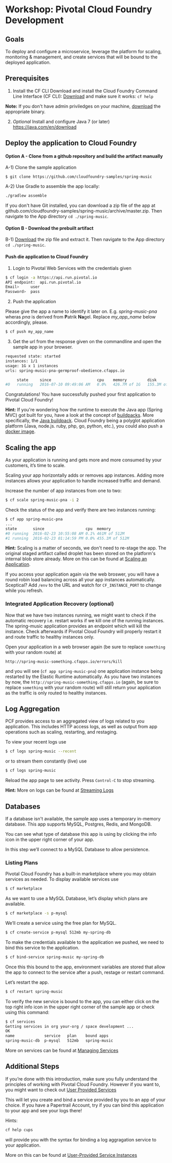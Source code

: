 # Workshop: Pivotal Cloud Foundry Development

## Goals

To deploy and configure a microservice, leverage the platform for scaling, monitoring & management, and create services that will be bound to the deployed application.

## Prerequisites

1) Install the CF CLI
Download and install the Cloud Foundry Command Line Interface (CF CLI): [Download](https://github.com/cloudfoundry/cli#downloads) and make sure it works: `cf help`

**Note:** If you don't have admin priviledges on your machine, [download](https://github.com/cloudfoundry/cli/releases) the appropriate binary.

2) *Optional* Install and configure Java 7 (or later) https://java.com/en/download

## Deploy the application to Cloud Foundry
#### Option A - Clone from a github repository and build the artifact manually
A-1) Clone the sample application 
```
$ git clone https://github.com/cloudfoundry-samples/spring-music
```
A-2) Use Gradle to assemble the app locally:

```bash
./gradlew assemble
```
If you don't have Git installed, you can download a zip file of the app at github.com/cloudfoundry-samples/spring-music/archive/master.zip. Then navigate to the App directory `cd ./spring-music`.

#### Option B - Download the prebuilt artifact
B-1) [Download](https://s3.eu-central-1.amazonaws.com/pnagel/workshop/spring-music.zip) the zip file and extract it. Then navigate to the App directory `cd ./spring-music`.

#### Push die application to Cloud Foundry
1) Login to Pivotal Web Services with the credentials given

```bash
$ cf login -a https://api.run.pivotal.io
API endpoint:  api.run.pivotal.io  
Email>     user
Password>  pass
```

2) Push the application

Please give the app a name to identify it later on. E.g. *spring-music-pna* wheras *pna* is derived from **P**atrik **Na**gel. Replace *my_app_name* below accordingly, please.

```bash
$ cf push my_app_name
```

3) Get the url from the response given on the commandline and open the sample app in your browser.
```bash
requested state: started
instances: 1/1
usage: 1G x 1 instances
urls: spring-music-pna-germproof-obedience.cfapps.io

     state     since                    cpu    memory         disk           details
#0   running   2016-07-10 09:49:06 AM   0.0%   426.7M of 1G   155.3M of 1G
```

Congratulations! You have successfully pushed your first application to Pivotal Cloud Foundry!

**Hint:** If you're wondering how the runtime to execute the Java app (Spring MVC) got built for you, have a look at the concept of [buildpacks](http://docs.pivotal.io/pivotalcf/1-7/buildpacks/index.html). More specifically, the [Java buildpack](https://github.com/cloudfoundry/java-buildpack). Cloud Foundry being a polyglot application platform (Java, node.js. ruby, php, go, python, etc.), you could also push a [docker image](http://docs.pivotal.io/pivotalcf/1-7/concepts/docker.html#push-docker).

## Scaling the app

As your application is running and gets more and more consumed by your customers, it’s time to scale.

Scaling your app horizontally adds or removes app instances. Adding more instances allows your application to handle increased traffic and demand.

Increase the number of app instances from one to two:

```bash
$ cf scale spring-music-pna -i 2
```

Check the status of the app and verify there are two instances running:

```bash
$ cf app spring-music-pna
...
state       since                  cpu  memory
#0 running  2016-02-23 10:55:08 AM 0.1% 461M of 512M
#1 running  2016-02-23 01:14:59 PM 0.0% 455.1M of 512M
```

**Hint:** Scaling is a matter of seconds, we don't need to re-stage the app. The original staged artifact called droplet has been stored on the platform's internal blob store already.
More on this can be found at [Scaling an Application](http://docs.pivotal.io/pivotalcf/1-7/devguide/deploy-apps/cf-scale.html).

If you access your application again via the web broswer, you will have a round robin load balancing across all your app instances automatically. Sceptical? Add `/env` to the URL and watch for `CF_INSTANCE_PORT` to change while you refresh.

### Integrated Application Recovery (optional)

Now that we have two instances running, we might want to check if the automatic recovery i.e. restart works if we kill one of the running instances. The spring-music application provides an endpoint which will kill the instance. Check afterwards if Pivotal Cloud Foundry will properly restart it and route traffic to healthy instances only.

Open your application in a web browser again (be sure to replace `something` with your random route) at 

```
http://spring-music-something.cfapps.io/errors/kill
```

and you will see (`cf app spring-music-pna`) one application instance being restarted by the Elastic Runtime automatically. As you have two instances by now, the `http://spring-music-something.cfapps.io` (again, be sure to replace `something` with your random route) will still return your application as the traffic is only routed to healthy instances.

## Log Aggregation

PCF provides access to an aggregated view of logs related to you application. This includes HTTP access logs, as well as output from app operations such as scaling, restarting, and restaging.

To view your recent logs use

```bash
$ cf logs spring-music --recent
```

or to stream them constantly (live) use

```bash
$ cf logs spring-music
```

Reload the app page to see activity. Press `Control-C` to stop streaming.

**Hint:** More on logs can be found at [Streaming Logs](http://docs.pivotal.io/pivotalcf/1-7/devguide/deploy-apps/streaming-logs.html)

## Databases

If  a database isn't available, the sample app uses a temporary in-memory database. This app supports MySQL, Postgres, Redis, and MongoDB.

You can see what type of database this app is using by clicking the info icon in the upper right corner of your app.

In this step we’ll connect to a MySQL Database to allow persistence.

### Listing Plans

Pivotal Cloud Foundry has a built-in marketplace where you may obtain services as needed. To display available services use

```bash
$ cf marketplace
```

As we want to use a MySQL Database, let’s display which plans are available.

```bash
$ cf marketplace -s p-mysql
```

We’ll create a service using the free plan for MySQL.

```bash
$ cf create-service p-mysql 512mb my-spring-db
```

To make the credentials available to the application we pushed, we need to bind this service to the application.

```bash
$ cf bind-service spring-music my-spring-db
```

Once this this bound to the app, environment variables are stored that allow the app to connect to the service after a push, restage or restart command.

Let’s restart the app.

```bash
$ cf restart spring-music
```

To verify the new service is bound to the app, you can either click on the top right info icon in the upper right corner of the sample app or check using this command:

```bash
$ cf services
Getting services in org your-org / space development ...
OK
name             service   plan    bound apps
spring-music-db  p-mysql   512mb   spring-music
```

More on services can be found at [Managing Services](http://docs.pivotal.io/pivotalcf/1-7/devguide/services/managing-services.html)

## Additional Steps

If you’re done with this introduction, make sure you fully understand the principles of working with Pivotal Cloud Foundry. However if you want to, you might want to check out [User Provided Services](http://docs.pivotal.io/pivotalcf/1-7/devguide/services/user-provided.html)

This will let you create and bind a service provided by you to an app of your choice. If you have a Papertrail Account, try if you can bind this application to your app and see your logs there!

Hints: 

```bash
cf help cups
```

will provide you with the syntax for binding a log aggragation service to your application.

More on this can be found at [User-Provided Service Instances](http://docs.pivotal.io/pivotalcf/1-7/devguide/services/user-provided.html)

